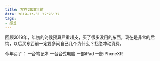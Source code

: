 ```yaml
---
title: 写在2020年前
date: 2019-12-31 22:26:32
tags:
- 感想
---
```

回顾2019年，年初的时候预算严重超支，买了很多没用的东西，现在是非常的后悔，以后买东西前一定要多问自己几个为什么？拒绝冲动消费。
<!--more-->
今年买了：
一台笔记本
一台台式电脑
一部iPad
一部iPhoneXR

